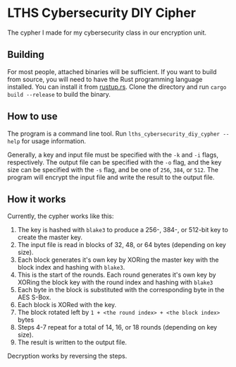 # LTHS Cybersecurity DIY Cipher

The cypher I made for my cybersecurity class in our encryption unit.

## Building

For most people, attached binaries will be sufficient. If you want to build from source, you will need to have the Rust programming language installed. You can install it from [rustup.rs](https://rustup.rs/). Clone the directory and run `cargo build --release` to build the binary.

## How to use

The program is a command line tool. Run `lths_cybersecurity_diy_cypher --help` for usage information.

Generally, a key and input file must be specified with the `-k` and `-i` flags, respectively. The output file can be specified with the `-o` flag, and the key size can be specified with the `-s` flag, and be one of `256`, `384`, or `512`. The program will encrypt the input file and write the result to the output file.

## How it works

Currently, the cypher works like this:

1. The key is hashed with `blake3` to produce a 256-, 384-, or 512-bit key to create the master key.
2. The input file is read in blocks of 32, 48, or 64 bytes (depending on key size).
3. Each block generates it's own key by XORing the master key with the block index and hashing with `blake3`.
4. This is the start of the rounds. Each round generates it's own key by XORing the block key with the round index and hashing with `blake3`
5. Each byte in the block is substituted with the corresponding byte in the AES S-Box.
6. Each block is XORed with the key.
7. The block rotated left by `1 + <the round index> + <the block index>` bytes
8. Steps 4-7 repeat for a total of 14, 16, or 18 rounds (depending on key size).
9. The result is written to the output file.

Decryption works by reversing the steps.
